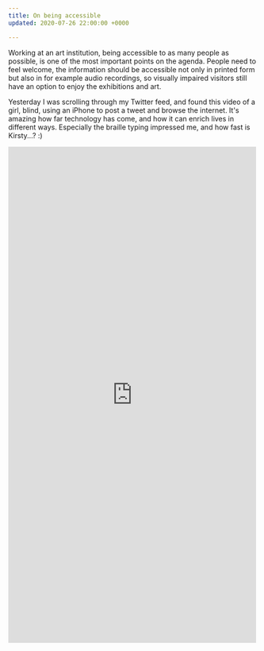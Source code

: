 ```yaml
---
title: On being accessible
updated: 2020-07-26 22:00:00 +0000

---
```

Working at an art institution, being accessible to as many people as possible, is one of the most important points on the agenda. People need to feel welcome, the information should be accessible not only in printed form but also in for example audio recordings, so visually impaired visitors still have an option to enjoy the exhibitions and art.

Yesterday I was scrolling through my Twitter feed, and found this video of a girl, blind, using an iPhone to post a tweet and browse the internet. It's amazing how far technology has come, and how it can enrich lives in different ways. Especially the braille typing impressed me, and how fast is Kirsty...? :)

<iframe border=0 frameborder=0 height= 1000 width=500 src="https://twitframe.com/show?url=https%3A%2F%2Ftwitter.com%2FKristy_Viers%2Fstatus%2F1287189581926981634"> </iframe>
